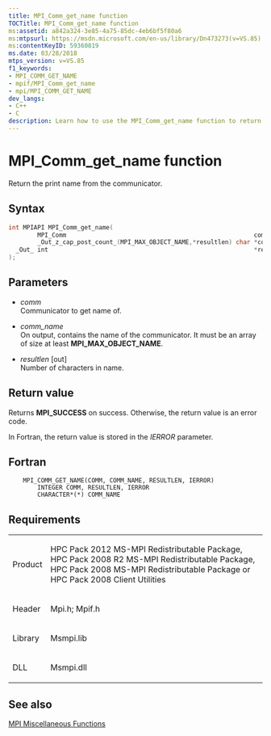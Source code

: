 ```yaml
---
title: MPI_Comm_get_name function
TOCTitle: MPI_Comm_get_name function
ms:assetid: a842a324-3e85-4a75-85dc-4eb6bf5f80a6
ms:mtpsurl: https://msdn.microsoft.com/en-us/library/Dn473273(v=VS.85)
ms:contentKeyID: 59360819
ms.date: 03/28/2018
mtps_version: v=VS.85
f1_keywords:
- MPI_COMM_GET_NAME
- mpif/MPI_Comm_get_name
- mpi/MPI_COMM_GET_NAME
dev_langs:
- C++
- C
description: Learn how to use the MPI_Comm_get_name function to return the print name from the communicator. Detailed syntax, parameters, and return values explained.
---
```


# MPI\_Comm\_get\_name function

Return the print name from the communicator.

## Syntax

``` c++
int MPIAPI MPI_Comm_get_name(
        MPI_Comm                                                    comm,
        _Out_z_cap_post_count_(MPI_MAX_OBJECT_NAME,*resultlen) char *comm_name,
  _Out_ int                                                         *resultlen
);
```

## Parameters

  - *comm*  
    Communicator to get name of.

  - *comm\_name*  
    On output, contains the name of the communicator. It must be an array of size at least **MPI\_MAX\_OBJECT\_NAME**.

  - *resultlen* \[out\]  
    Number of characters in name.

## Return value

Returns **MPI\_SUCCESS** on success. Otherwise, the return value is an error code.

In Fortran, the return value is stored in the *IERROR* parameter.

## Fortran

``` FORTRAN
    MPI_COMM_GET_NAME(COMM, COMM_NAME, RESULTLEN, IERROR)
        INTEGER COMM, RESULTLEN, IERROR
        CHARACTER*(*) COMM_NAME
```

## Requirements

<table>
<colgroup>
<col/>
<col/>
</colgroup>
<tbody>
<tr class="odd">
<td><p>Product</p></td>
<td><p>HPC Pack 2012 MS-MPI Redistributable Package, HPC Pack 2008 R2 MS-MPI Redistributable Package, HPC Pack 2008 MS-MPI Redistributable Package or HPC Pack 2008 Client Utilities</p></td>
</tr>
<tr class="even">
<td><p>Header</p></td>
<td>Mpi.h;
Mpif.h</td>
</tr>
<tr class="odd">
<td><p>Library</p></td>
<td>Msmpi.lib</td>
</tr>
<tr class="even">
<td><p>DLL</p></td>
<td>Msmpi.dll</td>
</tr>
</tbody>
</table>


## See also

[MPI Miscellaneous Functions](mpi-miscellaneous-functions.md)

